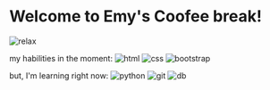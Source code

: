 # **Welcome to Emy's Coofee break!**

![relax](https://i.pinimg.com/564x/d2/a4/07/d2a40741e76e2a9ef908e7216b94eba1.jpg)


my habilities in the moment:
![html]([https://img.shields.io/badge/Gmail-D14836?style=for-the-badge&logo=gmail&logoColor=white](https://img.shields.io/badge/HTML-239120?style=for-the-badge&logo=html5&logoColor=white))
![css](https://img.shields.io/badge/CSS-239120?&style=for-the-badge&logo=css3&logoColor=white)
![bootstrap](https://img.shields.io/badge/Bootstrap-563D7C?style=for-the-badge&logo=bootstrap&logoColor=white)

but, I'm learning right now:
![python](https://img.shields.io/badge/Python-3776AB?style=for-the-badge&logo=python&logoColor=white)
![git](https://img.shields.io/badge/GIT-E44C30?style=for-the-badge&logo=git&logoColor=white)
![db](https://img.shields.io/badge/MySQL-005C84?style=for-the-badge&logo=mysql&logoColor=white)
